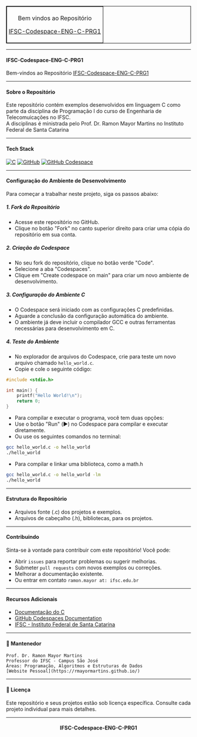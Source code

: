 <table align="center" border="1" cellpadding="5" cellspacing="0" style="border-collapse: collapse; border: 1px solid black;">
  <tr>
    <td style="border: 1px solid black; padding: 5px;">
      <p style="text-align: center;">Bem vindos ao Repositório</p>
      <p style="text-align: center;"><a href="https://rmayormartins.github.io/" target="_blank">IFSC-Codespace-ENG-C-PRG1</a></p>
    </td>
  </tr>
</table>

---

#### IFSC-Codespace-ENG-C-PRG1

Bem-vindos ao Repositório [IFSC-Codespace-ENG-C-PRG1](https://github.com/rmayormartins/IFSC-Codespace-ENG-C-PRG1)

---

####  Sobre o Repositório

Este repositório contém exemplos desenvolvidos em linguagem C como parte da disciplina de Programação I do curso de Engenharia de Telecomuicações no IFSC.<br>
A disciplinas é ministrada pelo Prof. Dr. Ramon Mayor Martins no Instituto Federal de Santa Catarina

---

####  Tech Stack

[![C](https://img.shields.io/badge/C-00599C?logo=c&logoColor=white)](#)
[![GitHub](https://img.shields.io/badge/GitHub-%23121011.svg?logo=github&logoColor=white)](#)
[![GitHub Codespace](https://img.shields.io/badge/GitHub-Codespace-blue)](#)

---

#### Configuração do Ambiente de Desenvolvimento

Para começar a trabalhar neste projeto, siga os passos abaixo:

##### 1. Fork do Repositório

- Acesse este repositório no GitHub.
- Clique no botão "Fork" no canto superior direito para criar uma cópia do repositório em sua conta.

##### 2. Criação do Codespace

- No seu fork do repositório, clique no botão verde "Code".
- Selecione a aba "Codespaces".
- Clique em "Create codespace on main" para criar um novo ambiente de desenvolvimento.

##### 3. Configuração do Ambiente C

- O Codespace será iniciado com as configurações C predefinidas.
- Aguarde a conclusão da configuração automática do ambiente.
- O ambiente já deve incluir o compilador GCC e outras ferramentas necessárias para desenvolvimento em C.

##### 4. Teste do Ambiente

- No explorador de arquivos do Codespace, crie para teste um novo arquivo chamado `hello_world.c`.
- Copie e cole o seguinte código:

```c
#include <stdio.h>

int main() {
    printf("Hello World!\n");
    return 0;
}
```

- Para compilar e executar o programa, você tem duas opções:
- Use o botão "Run" (▶️) no Codespace para compilar e executar diretamente.
- Ou use os seguintes comandos no terminal:

```bash
gcc hello_world.c -o hello_world
./hello_world
```

- Para compilar e linkar uma biblioteca, como a math.h
```bash
gcc hello_world.c -o hello_world -lm
./hello_world
```

---

#### Estrutura do Repositório

- Arquivos fonte (.c) dos projetos e exemplos.
- Arquivos de cabeçalho (.h), bibliotecas, para os projetos.

---

#### Contribuindo

Sinta-se à vontade para contribuir com este repositório! Você pode:

- Abrir ```issues``` para reportar problemas ou sugerir melhorias.
- Submeter ```pull requests``` com novos exemplos ou correções.
- Melhorar a documentação existente.
- Ou entrar em contato ```ramon.mayor at: ifsc.edu.br```

---

#### Recursos Adicionais

- [Documentação do C](https://devdocs.io/c/)
- [GitHub Codespaces Documentation](https://docs.github.com/en/codespaces)
- [IFSC - Instituto Federal de Santa Catarina](https://www.ifsc.edu.br/)

---

#### 🧰 Mantenedor
```
Prof. Dr. Ramon Mayor Martins
Professor do IFSC - Campus São José
Áreas: Programação, Algoritmos e Estruturas de Dados
[Website Pessoal](https://rmayormartins.github.io/)
```
---

#### 📝 Licença

Este repositório e seus projetos estão sob licença específica. Consulte cada projeto individual para mais detalhes.

---
<div align="center">
  
#### IFSC-Codespace-ENG-C-PRG1

</div>
